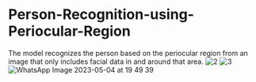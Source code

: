 # Person-Recognition-using-Periocular-Region
The model recognizes the person based on the periocular region from an image that 
only includes facial data in and around that area.
![2](https://github.com/rutujabhutaki/Person-Recognition-using-Periocular-Region/assets/97386325/79a8d8ca-c93d-4890-b3ec-40690bf04d09)
![3](https://github.com/rutujabhutaki/Person-Recognition-using-Periocular-Region/assets/97386325/62b39184-8ba3-4e9e-b0b9-0045f6363f21)
![WhatsApp Image 2023-05-04 at 19 49 39](https://github.com/rutujabhutaki/Person-Recognition-using-Periocular-Region/assets/97386325/9ab57dfb-f8f0-4898-9428-4629519c535b)
